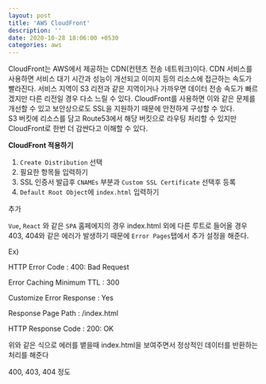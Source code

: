 ```yaml
---
layout: post
title: 'AWS CloudFront'
description: ''
date: 2020-10-28 18:06:00 +0530
categories: aws
---
```


CloudFront는 AWS에서 제공하는 CDN(컨텐츠 전송 네트워크)이다. CDN 서비스를 사용하면 서비스 대기 시간과 성능이 개선되고 이미지 등의 리소스에 접근하는 속도가 빨라진다. 서비스 지역이 S3 리전과 같은 지역이거나 가까우면 데이터 전송 속도가 빠르겠지만 다른 리전일 경우 다소 느릴 수 있다. CloudFront를 사용하면 이와 같은 문제를 개선할 수 있고 보안상으로도 SSL을 지원하기 때문에 안전하게 구성할 수 있다.  
S3 버킷에 리소스를 담고 Route53에서 해당 버킷으로 라우팅 처리할 수 있지만 CloudFront로 한번 더 감싼다고 이해할 수 있다.

**CloudFront 적용하기**

1. `Create Distribution` 선택
2. 필요한 항목들 입력하기
3. SSL 인증서 발급후 `CNAMEs` 부분과 `Custom SSL Certificate` 선택후 등록
4. `Default Root Object`에 `index.html` 입력하기

추가

`Vue`, `React` 와 같은 `SPA` 홈페에지의 경우 index.html 외에 다른 루트로 들어올 경우 403, 404와 같은 에러가 발생하기 때문에 `Error Pages`탭에서 추가 설정을 해준다.

Ex)

HTTP Error Code : 400: Bad Request

Error Caching Minimum TTL : 300

Customize Error Response : Yes

Response Page Path : /index.html

HTTP Response Code : 200: OK

위와 같은 식으로 에러를 뱉을때 index.html을 보여주면서 정상적인 데이터를 반환하는 처리를 해준다

400, 403, 404 정도
